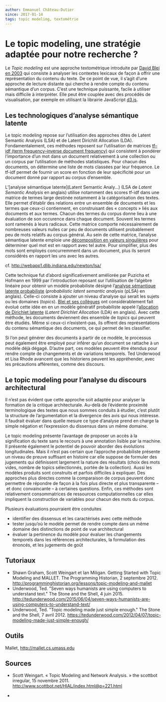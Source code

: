 ```yaml
---
author: Emmanuel Château-Dutier
since: 2017-01-14
tags: topic modeling, textométrie
---
```


# Le topic modeling, une stratégie adaptée pour notre recherche ?

Le *Topic modeling* est une approche textométrique introduite par [David Blei en 2003](http://www.cs.princeton.edu/~blei/papers/BleiNgJordan2003.pdf) qui consiste à analyser les contextes lexicaux de façon à offrir une représentation du contenu du texte. De ce point de vue, il s’agit d’une approche de lecture distante qui cherche à rendre compte du contenu sémantique d’un corpus. C’est une technique puissante, facile à utiliser mais difficile à interpréter. Elle peut être couplée avec des procédés de visualisation, par exemple en utilisant la librairie JavaScript [d3.js](https://d3js.org).

## Les technologiques d’analyse sémantique latente

Le topic modeling repose sur l’utilisation des approches dites de Latent Semantic Analysis (LSA) et de Latent Dirichlit Allocation (LDA). Fondamentalement, ces méthodes reposent sur l’utilisation de matrices [tf–idf (term frequency–inverse document frequency)](https://fr.wikipedia.org/wiki/TF-IDF) qui consistent à pondérer l’importance d’un mot dans un document relativement à une collection ou un corpus par l’utilisation de méthodes statistiques. Pour chacun des documents, on détermine une liste de mots classées par leur fréquence. Le tf-idf permet de fournir un score en fonction de leur spécificité pour un document donné par rapport au corpus d’ensemble.

L’[analyse sémantique latente](Latent Semantic Analy…) (LSA de *Latent Semantic Analysis* en anglais) utilise notamment des scores tf-idf dans une matrice de termes large destinée notamment à la catégorisation des textes. Elle permet d’établir des relations entre un ensemble de documents et les termes que ceux-ci contiennent, en construisant des « concepts » liés aux documents et aux termes. Chacun des termes du corpus donne lieu à une évaluation de son occurence dans chaque document. Souvent les termes sont ramenés à leurs radicaux. Cette matrice comporte nécessairement de nombreuses valeurs nulles car peu de documents utilisent probablement peu de mots relatifs au corpus général. Au sein de cette matrice, l’analyse sémantique latente emploie une [décomposition en valeurs singulières](https://fr.wikipedia.org/wiki/Décomposition_en_valeurs_singulières) pour déterminer quel mot est en rapport avec tel autre. Pour simplifier, plus des mots sont employés concurremment dans un document, plus ils seront considérés en rapport les uns avec les autres.

cf. http://webapp1.dlib.indiana.edu/newton/lsa/

Cette technique fut d’abord significativement améliorée par Puzicha et Hofmann en 1999 par l’introduction reposant sur l’utilisation de l’algèbre linéaire pour obtenir un modèle probabiliste désigné l’[analyse sémantique latente probabiliste](http://en.wikipedia.org/wiki/Probabilistic_latent_semantic_analysis) (*probabilistic latent semantic analysis* (pLSA) en anglais). Celle-ci consiste à ajouter un niveau d’analyse qui serait les sujets ou les domaines (*topics*). [Blei et ses collègues](http://www.cs.princeton.edu/~blei/papers/BleiNgJordan2003.pdf) ont considérablement fait évolué cette idée en en un modèle génératif probabiliste appelé l’[allocation de Dirichlet latente](https://fr.wikipedia.org/wiki/Allocation_de_Dirichlet_latente) (*Latent Dirichlet Allocation* (LDA) en anglais). Avec cette méthode, les documents deviennent des ensemble de *topics* qui peuvent être étudiés. Même si ceux-ci n’existent-pas, ils offrent des représentations du contenu sémantique des documents, ce qui permet de les classifier.

Si l’on peut générer des documents à partir de ce modèle, le processus peut également être employé pour inférer qu’un document se rattache à un modèle déjà dégagé. D’autre part, ces modèles peuvent être étendus pour rendre compte de changements et de variations temporels. Ted Underwood et Lisa Rhode avancent que les historiens peuvent les appréhender, avec les précautions afférentes, comme des discours.

## Le topic modeling pour l’analyse du discours architectural

Il n’est pas évident que cette approche soit adaptée pour analyser la formation de la critique architecturale. Au-delà de l’évidente proximité terminologique des textes que nous sommes conduits à étudier, c’est plutôt la structure de l’argumentation et la divergence des avis qui nous intéresse. Il faudrait évaluer dans quelle mesure ce type d’analyse prend en charge la simple négation et l’expression du dissensus dans un même domaine.

Le topic modeling présente l’avantage de proposer un accès à la signification du texte sans le recours à une annotation lisible par la machine. Il présente également le potentiel de pouvoir aborder des évolutions longitudinales. Mais il n’est pas certain que l’approche probabiliste présente un niveau de preuve suffisant en histoire car elle suppose de formuler des jugements qui définissent largement la nature des résultats (choix des mots vides, nombre de topics sélectionnés, portée de la collection). Aussi les modèles produits sont construits et parfois difficiles à expliquer. Des approches plus directes comme la comparaison de corpus peuvent donc permettre de répondre de façon à la fois plus directe et plus transparente – et donc convaincante – à certaines questions. Enfin, ces méthodes sont relativement consommatrices de ressources computationnelles car elles impliquent la construction de variables pour chacun des mots du corpus.

Plusieurs évaluations pourraient être conduites

- identifier des dissensus et les caractérisés avec cette méthode
- tester jusqu’où le modèle permet de rendre compte dans un même domaine des distinctions de point de vue architectural
- évaluer la pertinence du modèle pour évaluer les changements temporels dans les références architecturales, la formulation des énoncés, et les jugements de goût

## Tutoriaux

- Shawn Graham, Scott Weingart et Ian Miligan. Getting Started with Topic Modeling and MALLET. The Programming Historian, 2 septembre 2012. http://programminghistorian.org/lessons/topic-modeling-and-mallet
- Underwood, Ted. "Seven ways humanists are using computers to understand text." The Stone and the Shell, 4 juin 2015. http://tedunderwood.com/2015/06/04/seven-ways-humanists-are-using-computers-to-understand-text/
- Underwood, Ted. "Topic modeling made just simple enough." The Stone and the Shell, 7 avril 2012. https://tedunderwood.com/2012/04/07/topic-modeling-made-just-simple-enough/

## Outils

Mallet, http://mallet.cs.umass.edu

## Sources

- Scott Weingart. « Topic Modeling and Network Analysis. » the scottbot irregular, 15 novembre 2011. <http://www.scottbot.net/HIAL/index.html@p=221.html>

- ​

  ​

